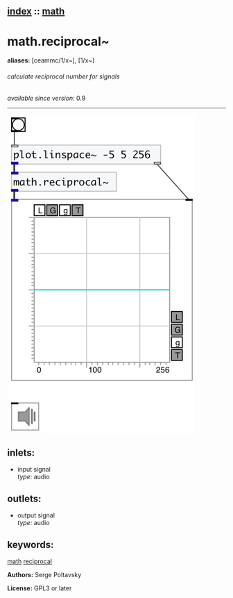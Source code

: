[index](index.html) :: [math](category_math.html)
---

# math.reciprocal~
**aliases:** [ceammc/1/x\~], [1/x\~]


###### calculate reciprocal number for signals

*available since version:* 0.9

---




[![example](../examples/img/math.reciprocal~.jpg)](../examples/pd/math.reciprocal~.pd)









## inlets:

* input signal<br>
_type:_ audio



## outlets:

* output signal<br>
_type:_ audio



## keywords:

[math](keywords/math.html)
[reciprocal](keywords/reciprocal.html)






**Authors:** Serge Poltavsky




**License:** GPL3 or later






